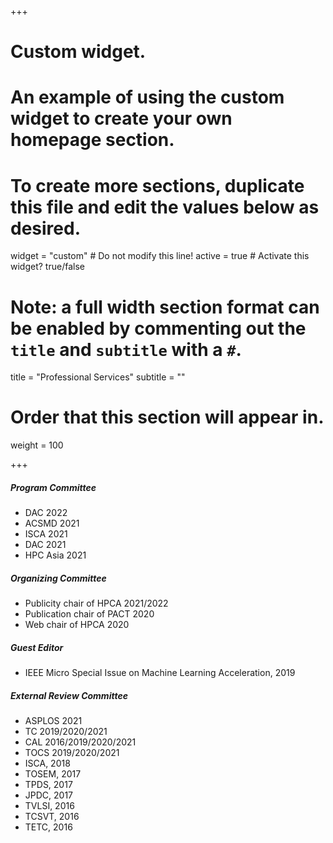 +++
# Custom widget.
# An example of using the custom widget to create your own homepage section.
# To create more sections, duplicate this file and edit the values below as desired.
widget = "custom"  # Do not modify this line!
active = true  # Activate this widget? true/false

# Note: a full width section format can be enabled by commenting out the `title` and `subtitle` with a `#`.
title = "Professional Services"
subtitle = ""

# Order that this section will appear in.
weight = 100 

+++
##### Program Committee
- DAC 2022
- ACSMD 2021
- ISCA 2021
- DAC 2021
- HPC Asia 2021

##### Organizing Committee
- Publicity chair of HPCA 2021/2022
- Publication chair of PACT 2020
- Web chair of HPCA 2020

##### Guest Editor
- IEEE Micro Special Issue on Machine Learning Acceleration, 2019

##### External Review Committee
-	ASPLOS 2021
-	TC 2019/2020/2021
-	CAL 2016/2019/2020/2021
-	TOCS 2019/2020/2021
-	ISCA, 2018
-	TOSEM, 2017
-	TPDS, 2017
-	JPDC, 2017
-	TVLSI, 2016
-	TCSVT, 2016
-	TETC, 2016

